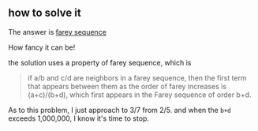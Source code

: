 ## how to solve it

The answer is [farey sequence](http://en.wikipedia.org/wiki/Farey_sequence)

How fancy it can be!

the solution uses a property of farey sequence, which is

> if a/b and c/d are neighbors in a farey sequence,
> then the first term that appears between them as the order of farey increases
> is (a+c)/(b+d), which first appears in the Farey sequence of order b+d.

As to this problem, I just approach to 3/7 from 2/5.
and when the `b+d` exceeds 1,000,000, I know it's time to stop.
